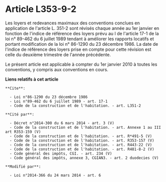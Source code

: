 # Article L353-9-2

Les loyers et redevances maximaux des conventions conclues en application de l'article L. 351-2 sont révisés chaque année au
1er janvier en fonction de l'indice de référence des loyers prévu au I de l'article 17-1 de la loi n° 89-462 du 6 juillet
1989 tendant à améliorer les rapports locatifs et portant modification de la loi n° 86-1290 du 23 décembre 1986. La date de
l'indice de référence des loyers prise en compte pour cette révision est celle du deuxième trimestre de l'année précédente. 

Le présent article est applicable à compter du 1er janvier 2010 à toutes les conventions, y compris aux conventions en cours.

**Liens relatifs à cet article**

	**Cite**:

	  - Loi n°86-1290 du 23 décembre 1986
	  - Loi n°89-462 du 6 juillet 1989 - art. 17-1
	  - Code de la construction et de l'habitation. - art. L351-2

	**Cité par**:

	  - Décret n°2014-300 du 6 mars 2014 - art. 3 (V)
	  - Code de la construction et de l'habitation. - art. Annexe 1 au III art R353-159 (V)
	  - Code de la construction et de l'habitation. - art. R*491-5 (V)
	  - Code de la construction et de l'habitation. - art. R353-157 (V)
	  - Code de la construction et de l'habitation. - art. R443-22 (V)
	  - Code de la construction et de l'habitation. - art. R481-8-2 (V)
	  - Code général des impôts, CGI. - art. 234 (V)
	  - Code général des impôts, annexe 3, CGIAN3. - art. 2 duodecies (V)

	**Modifié par**:

	  - Loi n°2014-366 du 24 mars 2014 - art. 6
